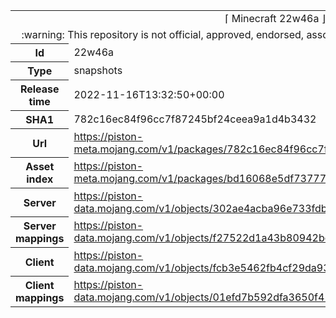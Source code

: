 <html><table>
<tr><td colspan="2" align="center"><img width="0" height="0"><br/>⌈ Minecraft 22w46a ⌋<br/><img width="0" height="0"></td></tr>
<tr><td colspan="2" align="center"><img width="0" height="0"><br/>
:warning: This repository is not official, approved, endorsed, associated or connected with Mojang :warning:
<br/><img width="0" height="0"></td></tr>
<tr><th>Id</th><td>22w46a</td></tr>
<tr><th>Type</th><td>snapshots</td></tr>
<tr><th>Release time</th><td>2022-11-16T13:32:50+00:00</td></tr>
<tr><th>SHA1</th><td>782c16ec84f96cc7f87245bf24ceea9a1d4b3432</td></tr>
<tr><th>Url</th><td><a href="https://piston-meta.mojang.com/v1/packages/782c16ec84f96cc7f87245bf24ceea9a1d4b3432/22w46a.json">https://piston-meta.mojang.com/v1/packages/782c16ec84f96cc7f87245bf24ceea9a1d4b3432/22w46a.json</a></td></tr>
<tr><th>Asset index</th><td><a href="https://piston-meta.mojang.com/v1/packages/bd16068e5df73777f4a10bef06e32d048a51e97f/2.json">https://piston-meta.mojang.com/v1/packages/bd16068e5df73777f4a10bef06e32d048a51e97f/2.json</a></td></tr>
<tr><th>Server</th><td><a href="https://piston-data.mojang.com/v1/objects/302ae4acba96e733fdbe144ebe2ba575b2bbf969/server.jar">https://piston-data.mojang.com/v1/objects/302ae4acba96e733fdbe144ebe2ba575b2bbf969/server.jar</a></td></tr>
<tr><th>Server mappings</th><td><a href="https://piston-data.mojang.com/v1/objects/f27522d1a43b80942bc5c66a8fcad51a0dc0fe18/server.txt">https://piston-data.mojang.com/v1/objects/f27522d1a43b80942bc5c66a8fcad51a0dc0fe18/server.txt</a></td></tr>
<tr><th>Client</th><td><a href="https://piston-data.mojang.com/v1/objects/fcb3e5462fb4cf29da933005ddac269dd31087ff/client.jar">https://piston-data.mojang.com/v1/objects/fcb3e5462fb4cf29da933005ddac269dd31087ff/client.jar</a></td></tr>
<tr><th>Client mappings</th><td><a href="https://piston-data.mojang.com/v1/objects/01efd7b592dfa3650f41ca2190c4d59e929642f4/client.txt">https://piston-data.mojang.com/v1/objects/01efd7b592dfa3650f41ca2190c4d59e929642f4/client.txt</a></td></tr>
</table></html>